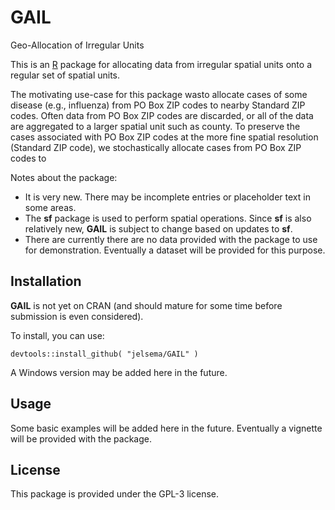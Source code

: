 GAIL
====

Geo-Allocation of Irregular Units

This is an [R](https://cran.r-project.org/) package for allocating data from irregular spatial units onto a regular set of spatial units.

The motivating use-case for this package wasto allocate cases of some disease (e.g., influenza) from PO Box ZIP codes to nearby Standard ZIP codes. Often data from PO Box ZIP codes are discarded, or all of the data are aggregated to a larger spatial unit such as county. To preserve the cases associated with PO Box ZIP codes at the more fine spatial resolution (Standard ZIP code), we stochastically allocate cases from PO Box ZIP codes to 

Notes about the package:

- It is very new. There may be incomplete entries or placeholder text in some areas.
- The **sf** package is used to perform spatial operations. Since **sf** is also relatively new, **GAIL** is subject to change based on updates to **sf**.
- There are currently there are no data provided with the package to use for demonstration. Eventually a dataset will be provided for this purpose.

## Installation

**GAIL** is not yet on CRAN (and should mature for some time before submission is even considered).

To install, you can use:

`devtools::install_github( "jelsema/GAIL" )`

A Windows version may be added here in the future.

## Usage

Some basic examples will be added here in the future. Eventually a vignette will be provided with the package.


## License

This package is provided under the GPL-3 license.
